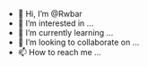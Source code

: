 - 👋 Hi, I’m @Rwbar
- 👀 I’m interested in ...
- 🌱 I’m currently learning ...
- 💞️ I’m looking to collaborate on ...
- 📫 How to reach me ...

<!---
Rwbar/Rwbar is a ✨ special ✨ repository because its `README.md` (this file) appears on your GitHub profile.
You can click the Preview link to take a look at your changes.
--->
